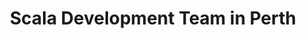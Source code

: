 ---
title: Scala Development Team in Perth
permalink: /landings/scala-developer-perth
technology: Scala
location: Perth
---